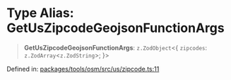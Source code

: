 # Type Alias: GetUsZipcodeGeojsonFunctionArgs

> **GetUsZipcodeGeojsonFunctionArgs**: `z.ZodObject`\<\{ `zipcodes`: `z.ZodArray`\<`z.ZodString`\>; \}\>

Defined in: [packages/tools/osm/src/us/zipcode.ts:11](https://github.com/GeoDaCenter/openassistant/blob/bf312b357cb340f1f76fa8b62441fb39bcbce0ce/packages/tools/osm/src/us/zipcode.ts#L11)
